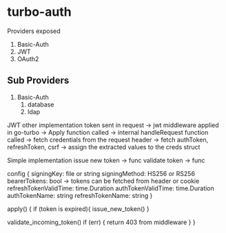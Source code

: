 # turbo-auth

Providers exposed
1. Basic-Auth
2. JWT
3. OAuth2

## Sub Providers
1. Basic-Auth
   1. database
   2. ldap

   
JWT
other implementation
token sent in request -> jwt middleware applied in go-turbo -> Apply function called -> internal handleRequest function called
-> fetch credentials from the request header -> fetch authToken, refreshToken, csrf -> assign the extracted values to the creds struct


Simple implementation
issue new token -> func
validate token -> func

config {
   signingKey: file or string
   signingMethod: HS256 or RS256
   bearerTokens: bool -> tokens can be fetched from header or cookie
   refreshTokenValidTime: time.Duration
   authTokenValidTime:    time.Duration
   authTokenName:         string
   refreshTokenName:      string
}

apply() {
   if (token is expired){
      issue_new_token()
   }
   
   validate_incoming_token()
   if (err) {
      return 403 from middleware
   }
}